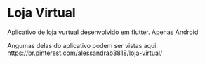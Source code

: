 # Loja Virtual

Aplicativo de loja vurtual desenvolvido em flutter.
Apenas Android

Angumas delas do aplicativo podem ser vistas aqui: https://br.pinterest.com/alessandrab3818/loja-virtual/
